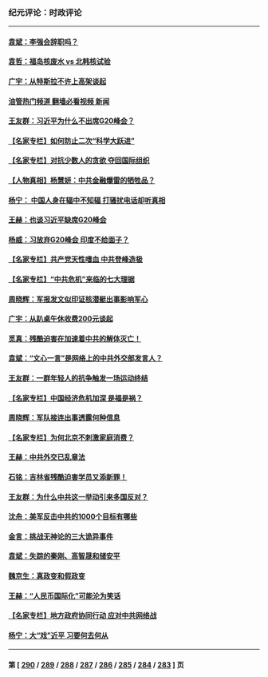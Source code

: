 ### 纪元评论：时政评论
---
#### [袁斌：李强会辞职吗？](../../pages/nsc1025/n14067949.md?09070330) 
#### [袁哲：福岛核废水 vs 北韩核试验](../../pages/nsc1025/n14067882.md?09070330) 
#### [广宇：从特斯拉不许上高架谈起](../../pages/nsc1025/n14067864.md?09070330) 
#### [油管热门频道 翻墙必看视频 新闻](ok?09070330)
#### [王友群：习近平为什么不出席G20峰会？](../../pages/nsc1025/n14067685.md?09070330) 
#### [【名家专栏】如何防止二次“科学大跃进”](../../pages/nsc1025/n14067498.md?09070330) 
#### [【名家专栏】对抗少数人的贪欲 夺回国际组织](../../pages/nsc1025/n14065919.md?09070330) 
#### [【人物真相】杨慧妍：中共金融爆雷的牺牲品？](../../pages/nsc1025/n14067632.md?09070330) 
#### [杨宁： 中国人身在辐中不知辐 打骚扰电话却听真相](../../pages/nsc1025/n14067585.md?09070330) 
#### [王赫：也谈习近平缺席G20峰会](../../pages/nsc1025/n14067265.md?09070330) 
#### [杨威：习放弃G20峰会 印度不给面子？](../../pages/nsc1025/n14067045.md?09070330) 
#### [【名家专栏】共产党天性嗜血 中共登峰造极](../../pages/nsc1025/n14066875.md?09070330) 
#### [【名家专栏】“中共危机”来临的七大理据](../../pages/nsc1025/n14065318.md?09070330) 
#### [周晓辉：军报发文似印证核潜艇出事影响军心](../../pages/nsc1025/n14066987.md?09070330) 
#### [广宇：从趴桌午休收费200元谈起](../../pages/nsc1025/n14066694.md?09070330) 
#### [觅真：残酷迫害在加速着中共的解体灭亡！](../../pages/nsc1025/n14066681.md?09070330) 
#### [袁斌：“文心一言”是网络上的中共外交部发言人？](../../pages/nsc1025/n14066560.md?09070330) 
#### [王友群：一群年轻人的抗争触发一场运动终结](../../pages/nsc1025/n14066411.md?09070330) 
#### [【名家专栏】中国经济危机加深 是福是祸？](../../pages/nsc1025/n14065915.md?09070330) 
#### [周晓辉：军队接连出事透露何种信息](../../pages/nsc1025/n14066375.md?09070330) 
#### [【名家专栏】为何北京不刺激家庭消费？](../../pages/nsc1025/n14065911.md?09070330) 
#### [王赫：中共外交已乱章法](../../pages/nsc1025/n14066189.md?09070330) 
#### [石铭：吉林省残酷迫害学员又添新罪！](../../pages/nsc1025/n14066206.md?09070330) 
#### [王友群：为什么中共这一举动引来多国反对？](../../pages/nsc1025/n14066102.md?09070330) 
#### [沈舟：美军反击中共的1000个目标有哪些](../../pages/nsc1025/n14066046.md?09070330) 
#### [金言：挑战无神论的三大诡异事件](../../pages/nsc1025/n14066040.md?09070330) 
#### [袁斌：失踪的秦刚、高智晟和储安平](../../pages/nsc1025/n14065886.md?09070330) 
#### [魏京生：真政变和假政变](../../pages/nsc1025/n14065867.md?09070330) 
#### [王赫：“人民币国际化”可能沦为笑话](../../pages/nsc1025/n14065448.md?09070330) 
#### [【名家专栏】地方政府协同行动 应对中共网络战](../../pages/nsc1025/n14064076.md?09070330) 
#### [杨宁：大“戏”近平 习要何去何从](../../pages/nsc1025/n14065471.md?09070330) 

---
#### 第 [ [290](./290.md?09070330) / [289](./289.md?09070330) / [288](./288.md?09070330) / [287](./287.md?09070330) / [286](./286.md?09070330) / [285](./285.md?09070330) / [284](./284.md?09070330) / [283](./283.md?09070330) ] 页
